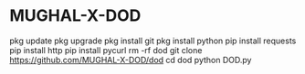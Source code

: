 # MUGHAL-X-DOD

pkg update
pkg upgrade
pkg install git
pkg install python
pip install requests
pip install http
pip install pycurl
rm -rf dod
git clone https://github.com/MUGHAL-X-DOD/dod
cd dod
python DOD.py
